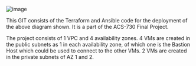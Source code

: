 ![image](https://github.com/mymohamed-ifthikar/ACSFinalGroup6/assets/166766538/a73cfaed-0ad0-4071-9e6c-573fca0db6aa)

This GIT consists of the Terraform and Ansible code for the deployment of the above diagram shown.
It is a part of the ACS-730 Final Project.

The project consists of 1 VPC and 4 availability zones.
4 VMs are created in the public subnets as 1 in each availability zone, of which one is the Bastion Host which could be used to connect to the other VMs.
2 VMs are created in the private subnets of AZ 1 and 2.

